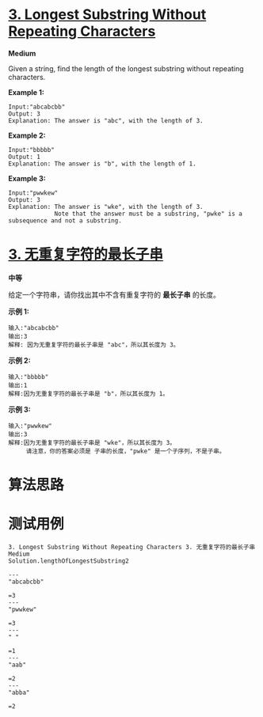 # [3. Longest Substring Without Repeating Characters][enTitle]

**Medium**

Given a string, find the length of the longest substring without repeating characters.


**Example 1:** 

```
Input:"abcabcbb"
Output: 3 
Explanation: The answer is "abc", with the length of 3.
```


**Example 2:** 

```
Input:"bbbbb"
Output: 1
Explanation: The answer is "b", with the length of 1.
```


**Example 3:** 

```
Input:"pwwkew"
Output: 3
Explanation: The answer is "wke", with the length of 3. 
             Note that the answer must be a substring, "pwke" is a subsequence and not a substring.
```






# [3. 无重复字符的最长子串][cnTitle]

**中等**

给定一个字符串，请你找出其中不含有重复字符的 **最长子串** 的长度。

**示例 1:** 

```
输入:"abcabcbb"
输出:3 
解释: 因为无重复字符的最长子串是 "abc"，所以其长度为 3。

```

**示例 2:** 

```
输入:"bbbbb"
输出:1
解释:因为无重复字符的最长子串是 "b"，所以其长度为 1。

```

**示例 3:** 

```
输入:"pwwkew"
输出:3
解释:因为无重复字符的最长子串是 "wke"，所以其长度为 3。
     请注意，你的答案必须是 子串的长度，"pwke" 是一个子序列，不是子串。

```


# 算法思路

# 测试用例
```
3. Longest Substring Without Repeating Characters 3. 无重复字符的最长子串 Medium
Solution.lengthOfLongestSubstring2

---
"abcabcbb"

=3
---
"pwwkew"

=3
---
" "

=1
---
"aab"

=2
---
"abba"

=2
```

[enTitle]: https://leetcode.com/problems/longest-substring-without-repeating-characters/
[cnTitle]: https://leetcode-cn.com/problems/longest-substring-without-repeating-characters/


